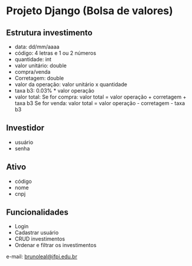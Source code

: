 # Projeto Django (Bolsa de valores)

## Estrutura investimento
- data: dd/mm/aaaa
- código: 4 letras e 1 ou 2 números 
- quantidade: int
- valor unitário: double
- compra/venda 
- Corretagem: double
- valor da operação: valor unitário x quantidade
- taxa b3: 0.03% * valor operação
- valor total:
	Se for compra:
		valor total = valor operação + corretagem + taxa b3
	Se for venda:
		valor total = valor operação - corretagem - taxa b3

## Investidor
- usuário
- senha

## Ativo
- código
- nome
- cnpj


## Funcionalidades
- Login
- Cadastrar usuário
- CRUD investimentos
- Ordenar e filtrar os investimentos


e-mail: brunoleal@ifpi.edu.br